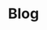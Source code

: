 ---
layout: blog-hub
title: Blog
chapeau: Notre blog est rempli d'articles pratiques et inspirants pour vous aider à maintenir un budget équilibré et à atteindre vos objectifs financiers. Que vous cherchiez Des conseils pour économiser de l'argent, des astuces pour gérer vos dépenses ou des histoires inspirantes de personnes qui ont réussi à atteindre leurs objectifs, vous trouverez tout cela et plus encore dans notre section d'articles. Parcourez notre archive ci-dessous pour trouver les articles les plus pertinents pour vous et commencez à économiser dès maintenant.
---
